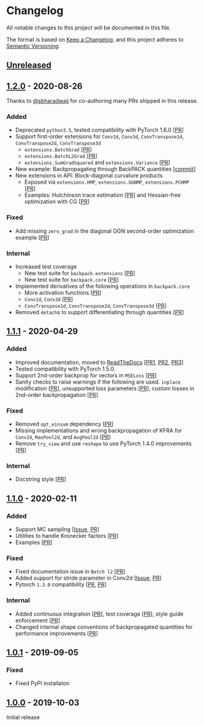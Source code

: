 # Changelog
All notable changes to this project will be documented in this file.

The format is based on [Keep a Changelog](https://keepachangelog.com/en/1.0.0/),
and this project adheres to [Semantic Versioning](https://semver.org/spec/v2.0.0.html).

## [Unreleased]


## [1.2.0] - 2020-08-26

Thanks to [@sbharadwajj](https://github.com/sbharadwajj) for
co-authoring many PRs shipped in this release.

### Added
- Deprecated `python3.5`, tested compatibility with PyTorch 1.6.0
  [[PR](https://github.com/f-dangel/backpack/pull/88)]
- Support first-order extensions for `Conv1d`, `Conv3d`,
  `ConvTranspose1d`, `ConvTranspose2d`, `ConvTranspose3d`
  - `extensions.BatchGrad`
    [[PR](https://github.com/f-dangel/backpack/pull/92)]
  - `extensions.BatchL2Grad`
    [[PR](https://github.com/f-dangel/backpack/pull/100)]
  - `extensions.SumGradSquared` and `extensions.Variance`
    [[PR](https://github.com/f-dangel/backpack/pull/105)]
- New example: Backpropagating through BackPACK quantities
  [[commit](https://github.com/f-dangel/backpack/commit/8ef33a42badded9a1d9b5013f8686bfa7feec6e7)]
- New extensions in API: Block-diagonal curvature products
  - Exposed via `extensions.HMP`, `extensions.GGNMP`,
    `extensions.PCHMP`
    [[PR](https://github.com/f-dangel/backpack/pull/73)]
  - Examples: Hutchinson trace estimation
    [[PR](https://github.com/f-dangel/backpack/pull/98)]
    and  Hessian-free optimization with CG
    [[PR](https://github.com/f-dangel/backpack/pull/99)]
### Fixed

- Add missing `zero_grad` in the diagonal GGN second-order
  optimization example
  [[PR](https://github.com/f-dangel/backpack/pull/101)]

### Internal
- Increased test coverage
  - New test suite for `backpack.extensions`
    [[PR](https://github.com/f-dangel/backpack/pull/90)]
  - New test suite for `backpack.core`
    [[PR](https://github.com/f-dangel/backpack/pull/75)]
- Implemented derivatives of the following operations in
  `backpack.core`
  - More activation functions
    [[PR](https://github.com/f-dangel/backpack/pull/76)]
  - `Conv1d`, `Conv3d`
    [[PR](https://github.com/f-dangel/backpack/pull/79)]
  - `ConvTranspose1d`, `ConvTranspose2d`, `ConvTranspose3d`
    [[PR](https://github.com/f-dangel/backpack/pull/84)]
- Removed `detach`s to support differentiating through
  quantities
  [[PR](https://github.com/f-dangel/backpack/pull/70)]


## [1.1.1] - 2020-04-29

### Added
- Improved documentation, moved to [ReadTheDocs](https://docs.backpack.pt) 
  [[PR1](https://github.com/f-dangel/backpack/pull/57), 
  [PR2](https://github.com/f-dangel/backpack/pull/58),
  [PR3](https://github.com/f-dangel/backpack/pull/66)]
- Tested compatibility with PyTorch 1.5.0.
- Support 2nd-order backprop for vectors in `MSELoss` 
  [[PR](https://github.com/f-dangel/backpack/pull/61)]
- Sanity checks to raise warnings if the following are used.
  `inplace` modification 
  [[PR](https://github.com/f-dangel/backpack/pull/59)],
  unsupported loss parameters 
  [[PR](https://github.com/f-dangel/backpack/pull/60)],
  custom losses in 2nd-order backpropagation 
  [[PR](https://github.com/f-dangel/backpack/pull/60)]

### Fixed
- Removed `opt_einsum` dependency 
  [[PR](https://github.com/f-dangel/backpack/pull/54)]
- Missing implementations and wrong backpropagation of KFRA 
  for `Conv2d`, `MaxPool2d`, and `AvgPool2d` 
  [[PR](https://github.com/f-dangel/backpack/pull/53)]
- Remove `try_view` and use `reshape` to use PyTorch 1.4.0 improvements 
  [[PR](https://github.com/f-dangel/backpack/pull/50)]

### Internal
- Docstring style [[PR](https://github.com/f-dangel/backpack/pull/52)]


## [1.1.0] - 2020-02-11

### Added
- Support MC sampling 
  [[Issue](https://github.com/f-dangel/backpack/issues/21),
  [PR](https://github.com/f-dangel/backpack/pull/36)]
- Utilities to handle Kronecker factors 
  [[PR](https://github.com/f-dangel/backpack/pull/17)]
- Examples 
  [[PR](https://github.com/f-dangel/backpack/pull/34)]
  
### Fixed
- Fixed documentation issue in `Batch l2` 
  [[PR](https://github.com/f-dangel/backpack/pull/33)]
- Added support for stride parameter in Conv2d 
  [[Issue](https://github.com/f-dangel/backpack/issues/30), 
  [PR](https://github.com/f-dangel/backpack/pull/31)]
- Pytorch `1.3.0` compatibility 
  [[PR](https://github.com/f-dangel/backpack/pull/8), 
  [PR](https://github.com/f-dangel/backpack/pull/9)]
  
### Internal
- Added 
  continuous integration [[PR](https://github.com/f-dangel/backpack/pull/19)],
  test coverage [[PR](https://github.com/f-dangel/backpack/pull/25)],
  style guide enforcement [[PR](https://github.com/f-dangel/backpack/pull/27)]
- Changed internal shape conventions of backpropagated quantities for performance improvements 
  [[PR](https://github.com/f-dangel/backpack/pull/37)]

## [1.0.1] - 2019-09-05

### Fixed
- Fixed PyPI installaton 

## [1.0.0] - 2019-10-03 

Initial release

[Unreleased]: https://github.com/f-dangel/backpack/compare/v1.1.0...HEAD
[1.2.0]: https://github.com/f-dangel/backpack/compare/1.2.0...1.1.1
[1.1.1]: https://github.com/f-dangel/backpack/compare/1.1.0...1.1.1
[1.1.0]: https://github.com/f-dangel/backpack/compare/1.0.1...1.1.0
[1.0.1]: https://github.com/f-dangel/backpack/compare/1.0.0...1.0.1
[1.0.0]: https://github.com/f-dangel/backpack/releases/tag/1.0.0

